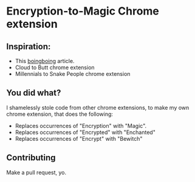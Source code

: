 # Encryption-to-Magic Chrome extension


## Inspiration:
 - This [boingboing](https://boingboing.net/2016/03/21/nyt-if-you-see-gibberish-on.html) article.
 - Cloud to Butt chrome extension
 - Millennials to Snake People chrome extension

## You did what?
I shamelessly stole code from other chrome extensions, to make my own chrome extension, that does the following:
- Replaces occurrences of "Encryption" with "Magic".
- Replaces occurrences of "Encrypted" with "Enchanted"
- Replaces occurrences of "Encrypt" with "Bewitch"

## Contributing
Make a pull request, yo.
